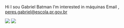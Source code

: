 Hi I sou Gabriel Batman
I’m interested in  máquinas
Email , peres.gabriel@escola.pr.gov.br

![](https://img.shields.io/badge/Scratch-4D97FF?style=for-the-badge&logo=Scratch&logoColor=white)
![](https://img.shields.io/badge/JavaScript-323330?style=for-the-badge&logo=javascript&logoColor=F7DF1Ehttps://img.shields.io/badge/JavaScript-323330?style=for-the-badge&logo=javascript&logoColor=F7DF1E)
